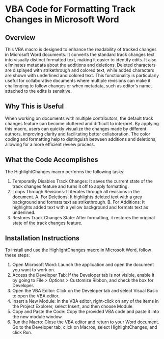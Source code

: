 # VBA Code for Formatting Track Changes in Microsoft Word
## Overview
This VBA macro is designed to enhance the readability of tracked changes in Microsoft Word documents. It converts the standard track changes text into visually distinct formatted text, making it easier to identify edits. It also eliminates metadata about the additions and deletions. Deleted characters are displayed with strikethrough and colored text, while added characters are shown with underlined and colored text. This functionality is particularly useful for collaborative documents where multiple revisions can make it challenging to follow changes or when metadata, such as editor's name, attached to the edits is sensitive.

## Why This is Useful
When working on documents with multiple contributors, the default track changes feature can become cluttered and difficult to interpret. By applying this macro, users can quickly visualize the changes made by different authors, improving clarity and facilitating better collaboration. The color coding and formatting help to distinguish between additions and deletions, allowing for a more efficient review process.

## What the Code Accomplishes
The HighlightChanges macro performs the following tasks:
1. Temporarily Disables Track Changes: It saves the current state of the track changes feature and turns it off to apply formatting.
2. Loops Through Revisions: It iterates through all revisions in the document.
  A. For Deletions: It highlights deleted text with a grey background and formats text as strikethrough.
  B. For Additions: It highlights added text with a yellow background and formats text as underlined.
3. Restores Track Changes State: After formatting, it restores the original state of the track changes feature.

## Installation Instructions
To install and use the HighlightChanges macro in Microsoft Word, follow these steps:
1. Open Microsoft Word: Launch the application and open the document you want to work on.
2. Access the Developer Tab: If the Developer tab is not visible, enable it by going to File > Options > Customize Ribbon, and check the box for Developer.
3. Open the VBA Editor: Click on the Developer tab and select Visual Basic to open the VBA editor.
4. Insert a New Module: In the VBA editor, right-click on any of the items in the Project Explorer, select Insert, and then choose Module.
5. Copy and Paste the Code: Copy the provided VBA code and paste it into the new module window.
6. Run the Macro: Close the VBA editor and return to your Word document. Go to the Developer tab, click on Macros, select HighlightChanges, and click Run.
